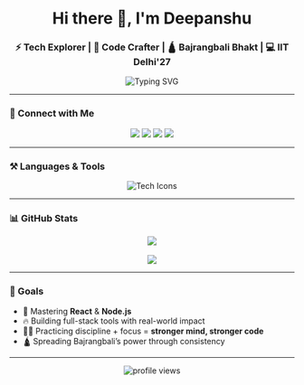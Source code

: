 <h1 align="center">Hi there 👋, I'm Deepanshu</h1>
<h3 align="center">⚡ Tech Explorer | 🧠 Code Crafter | 🛕 Bajrangbali Bhakt | 💻 IIT Delhi'27</h3>

<p align="center">
  <img src="https://readme-typing-svg.demolab.com?font=Fira+Code&size=22&duration=3000&pause=1000&center=true&vCenter=true&width=700&lines=Energy+Engineer+%7C+Web+Developer;DSA+Enthusiast+%7C+Full+Stack+in+Progress" alt="Typing SVG" />
</p>

---

### 🔗 Connect with Me
<p align="center">
  <a href="mailto:deepanshu210306@gmail.com"><img src="https://img.shields.io/badge/Gmail-D14836?style=for-the-badge&logo=gmail&logoColor=white"/></a>
  <a href="https://linkedin.com/in/deepanshu-63038328b/"><img src="https://img.shields.io/badge/LinkedIn-0A66C2?style=for-the-badge&logo=linkedin&logoColor=white"/></a>
  <a href="https://x.com/Deep_hisariya?t=bBEinKyOuIS-PZn4KtpdSQ&s=09"><img src="https://img.shields.io/badge/Twitter-1DA1F2?style=for-the-badge&logo=twitter&logoColor=white"/></a>
  <a href="https://www.instagram.com/deep_hisariya?igsh=dWQ4Z2U0bzRpajZo"><img src="https://img.shields.io/badge/Instagram-E4405F?style=for-the-badge&logo=instagram&logoColor=white"/></a>
</p>

---

### ⚒️ Languages & Tools
<p align="center">
  <img src="https://skillicons.dev/icons?i=c,cpp,python,js,html,css,react,nodejs,git,github,figma,vscode,mysql" alt="Tech Icons" />
</p>

---

### 📊 GitHub Stats
<p align="center">
  <img src="https://github-readme-streak-stats.herokuapp.com/?user=deepanshu210306&theme=radical&border_radius=10"/>
  <br><br>
  <img src="https://github-readme-stats.vercel.app/api/top-langs/?username=deepanshu210306&layout=compact&theme=tokyonight"/>
</p>

---

### 🚀 Goals
- 🌱 Mastering **React** & **Node.js**
- 🔥 Building full-stack tools with real-world impact
- 🧘‍♂️ Practicing discipline + focus = **stronger mind, stronger code**
- 🛕 Spreading Bajrangbali’s power through consistency

---

<p align="center">
  <img src="https://komarev.com/ghpvc/?username=deepanshu210306&style=for-the-badge" alt="profile views"/>
</p>
